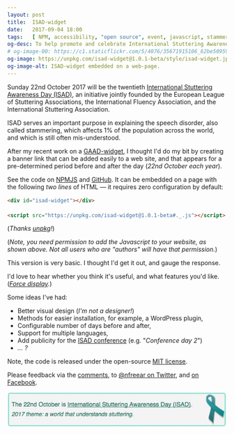 ```yaml
---
layout: post
title:  ISAD-widget
date:   2017-09-04 18:00
tags:   [ NPM, accessibility, "open source", event, javascript, stammer ]
og-desc: To help promote and celebrate International Stuttering Awareness Day (ISAD), I’ve come up with an Javascripted banner-link.
# og-image-00: https://c1.staticflickr.com/5/4076/35671915106_62be509598_z.jpg
og-image: https://unpkg.com/isad-widget@1.0.1-beta/style/isad-widget.jpg
og-image-alt: ISAD-widget embedded on a web-page.
---
```



Sunday 22nd October 2017 will be the twentieth [International Stuttering Awareness Day (ISAD)][isad],
an initiative jointly founded by the European League of Stuttering Associations,
the International Fluency Association, and the International Stuttering Association.

ISAD serves an important purpose in explaining the speech disorder,
also called stammering, which affects 1% of the population across the world,
and which is still often mis-understood.

After my recent work on a [GAAD-widget][], I thought I'd do my bit by creating
a banner link that can be added easily to a web site, and that appears for
a pre-determined period before and after the day (_22nd October each year_).

See the code on [NPMJS][] and [GitHub][].
It can be embedded on a page with the following _two lines_ of HTML
— it requires zero configuration by default:

```html
<div id="isad-widget"></div>

<script src="https://unpkg.com/isad-widget@1.0.1-beta#._.js"></script>
```

(_Thanks [unpkg][]!_)

(_Note, you need permission to add the Javascript to your website, as shown above.
Not all users who are "authors" will have that permission._)

This version is very basic. I thought I'd get it out, and gauge the response.

I'd love to hear whether you think it's useful, and what features you'd like.
(_[Force display][force]._)

Some ideas I've had:

* Better visual design (_I'm not a designer!_)
* Methods for easier installation, for example, a WordPress plugin,
* Configurable number of days before and after,
* Support for multiple languages,
* Add publicity for the [ISAD conference][isad-conf] (e.g. "_Conference day 2_")
* _... ?_

Note, the code is released under the open-source [MIT license][mit].

Please feedback via the [comments](#comments), to [@nfreear on Twitter][], and [on Facebook][].

[![The widget - link to ISAD][widget-img]][isad]


[@nfreear on Twitter]: https://twitter.com/nfreear
[on Facebook]: https://facebook.com/nickfreear
[force]: ?isad-widget=force

[isad]: http://isastutter.org/what-we-do/isad?utm_source=github&utm_campaign=isad-widget
[isad-conf]: http://isad.isastutter.org/isad/
[wiki-isad]: https://en.wikipedia.org/wiki/International_Stuttering_Awareness_Day
[gaad-widget]: /2017/05/14/gaad-widget.html "Global accessibility awareness day ~ 'gaad-widget'"
[npmjs]: https://npmjs.com/package/isad-widget
[github]: https://github.com/nfreear/isad-widget
[unpkg]: https://unpkg.com "unpkg is a fast content delivery network for everything on npm."
[mit]: https://nfreear.mit-license.org/2017#!-isad-widget "MIT License (code)"
[widget-img]: https://raw.githubusercontent.com/nfreear/isad-widget/1.0.1-beta/style/isad-widget.jpg
[widget-img-00]: https://unpkg.com/isad-widget@1.0.1-beta/style/isad-widget.jpg

[End]: //.
